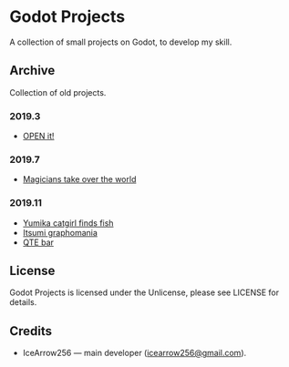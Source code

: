 # Godot Projects

A collection of small projects on Godot, to develop my skill.

## Archive

Collection of old projects.

### 2019.3

* [OPEN it!](https://github.com/IceArrow256/godot-projects/tree/master/archive/open-it)

### 2019.7

* [Magicians take over the world](https://github.com/IceArrow256/godot-projects/tree/master/archive/magicians-take-over-the-world)

### 2019.11

* [Yumika catgirl finds fish](https://github.com/IceArrow256/godot-projects/tree/master/archive/yumika-catgirl-finds-fish)
* [Itsumi graphomania](https://github.com/IceArrow256/godot-projects/tree/master/archive/itsumi-graphomania)
* [QTE bar](https://github.com/IceArrow256/godot-projects/tree/master/archive/qte-bar)

## License

Godot Projects is licensed under the Unlicense, please see LICENSE for details.

## Credits

* IceArrow256 — main developer (icearrow256@gmail.com).

